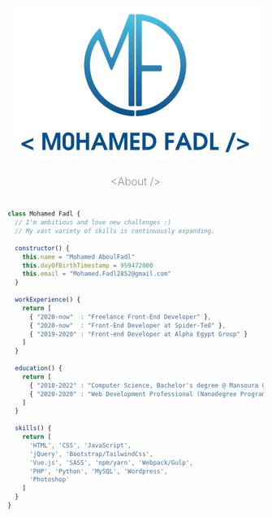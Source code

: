 <p align="center">
  <img src="fadl.png" alt="Mohamed Fadl" />
</p>

<h2 align="center" style="font-weight: 300; color: #988e9f; margin-bottom: 25px;">&lt;About /&gt;</h2>

```javascript

class Mohamed Fadl {
  // I'm ambitious and love new challenges :)
  // My vast variety of skills is continuously expanding.

  constructor() {
    this.name = "Mohamed AboulFadl"
    this.dayOfBirthTimestamp = 959472000
    this.email = "Mohamed.Fadl2852@gmail.com"
  }

  workExperience() {
    return [
      { "2020-now"  : "Freelance Front-End Developer" },
      { "2020-now"  : "Front-End Developer at Spider-Te8" },
      { "2019-2020" : "Front-end Developer at Alpha Egypt Group" }
    ]      
  }

  education() {
    return [
      { "2018-2022" : "Computer Science, Bachelor's degree @ Mansoura University" },
      { "2020-2020" : "Web Development Professional (Nanodegree Program) @ Udacity - 4 Months" }
    ]
  }
  
  skills() {
    return [ 
      'HTML', 'CSS', 'JavaScript',
      'jQuery', 'Bootstrap/TailwindCss',
      'Vue.js', 'SASS', 'npm/yarn', 'Webpack/Gulp',
      'PHP', 'Python', 'MySQL', 'Wordpress',
      'Photoshop'
    ]
  }
}
```
